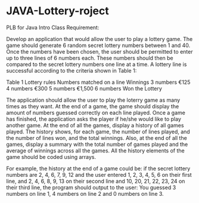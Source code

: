 # JAVA-Lottery-roject
PLB for Java Intro Class
Requirement:

Develop an application that would allow the user to play a lottery game.
The game should generate 6 random secret lottery numbers between 1 and 40. Once the
numbers have been chosen, the user should be permitted to enter up to three lines of 6 numbers
each. These numbers should then be compared to the secret lottery numbers one line at a time.
A lottery line is successful according to the criteria shown in Table 1:

Table 1 Lottery rules
Numbers matched on a line Winnings
3 numbers €125
4 numbers €300
5 numbers €1,500
6 numbers Won the Lottery

The application should allow the user to play the loterry game as many times as they want.
At the end of a game, the game should display the amount of numbers guessed correctly on each
line played. Once a game has finished, the application asks the player if he/she would like to play
another game. At the end of all the games, display a history of all games played. The history
shows, for each game, the number of lines played, and the number of lines won, and the total
winnings. Also, at the end of all the games, display a summary with the total number of games
played and the average of winnings across all the games. All the history elements of the game
should be coded using arrays.

For example, the history at the end of a game could be: if the secret lottery numbers are 2, 4, 6,
7, 9, 12 and the user entered 1, 2, 3, 4, 5, 6 on their first line, and 2, 4, 6, 8, 9, 13 on their second
line and 10, 20, 21, 22, 23, 24 on their third line, the program should output to the user: You
guessed 3 numbers on line 1, 4 numbers on line 2 and 0 numbers on line 3.
